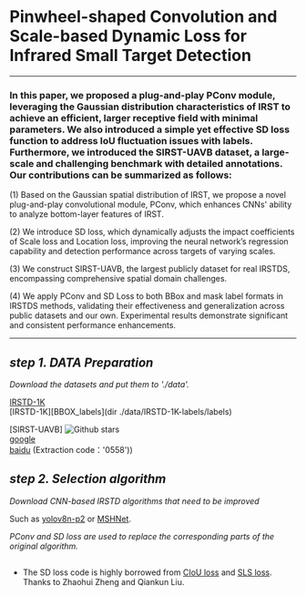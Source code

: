 # **Pinwheel-shaped Convolution and Scale-based Dynamic Loss for Infrared Small Target Detection**
--------

### In this paper, we proposed a plug-and-play PConv module, leveraging the Gaussian distribution characteristics of IRST to achieve an efficient, larger receptive field with minimal parameters. We also introduced a simple yet effective SD loss function to address IoU fluctuation issues with labels. Furthermore, we introduced the SIRST-UAVB dataset, a large-scale and challenging benchmark with detailed annotations. Our contributions can be summarized as follows:

  (1) Based on the Gaussian spatial distribution of IRST, we propose a novel plug-and-play convolutional module, PConv, which enhances CNNs' ability to analyze bottom-layer features of IRST.
  
  (2) We introduce SD loss, which dynamically adjusts the impact coefficients of Scale loss and Location loss, improving the neural network’s regression capability and detection performance across targets of varying scales.
  
  (3) We construct SIRST-UAVB, the largest publicly dataset for real IRSTDS, encompassing comprehensive spatial domain challenges.
  
  (4) We apply PConv and SD Loss to both BBox and mask label formats in IRSTDS methods, validating their effectiveness and generalization across public datasets and our own. Experimental results demonstrate significant and consistent performance enhancements.

--------
## ___step 1.  DATA Preparation___   

  *Download the datasets and put them to './data'.*
  
  [IRSTD-1K](https://github.com/RuiZhang97/ISNet)  
  [IRSTD-1K][BBOX_labels](dir ./data/IRSTD-1K-labels/labels)  

  [SIRST-UAVB]  ![Github stars](https://img.shields.io/badge/License-MIT-blue)    
  [google](https://drive.google.com/file/d/1hANdynk5C3fUQ1z2CqLRhAqUAfEsaWq8/view?usp=drive_link)  
  [baidu](https://pan.baidu.com/s/1FIg6BU8jlZogEQYWx_-ubQ?pwd=0558)  (Extraction code：'0558'))


## ___step 2. Selection algorithm___

  *Download CNN-based IRSTD algorithms that need to be improved*  

  Such as [yolov8n-p2](https://github.com/ultralytics/ultralytics.git) or [MSHNet](https://github.com/Lliu666/MSHNet).

  *PConv and SD loss are used to replace the corresponding parts of the original algorithm.*


##
* The SD loss code is highly borrowed from [CIoU loss](https://github.com/Zzh-tju/CIoU) and [SLS loss](URL 'https://github.com/Lliu666/MSHNet'). Thanks to Zhaohui Zheng and Qiankun Liu.
  



    
  
 



